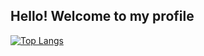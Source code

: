 ## Hello! Welcome to my profile

[![Top Langs](https://github-readme-stats.vercel.app/api/top-langs/?username=Lethiciahas&layout=compact)](https://github.com/anuraghazra/github-readme-stats)

